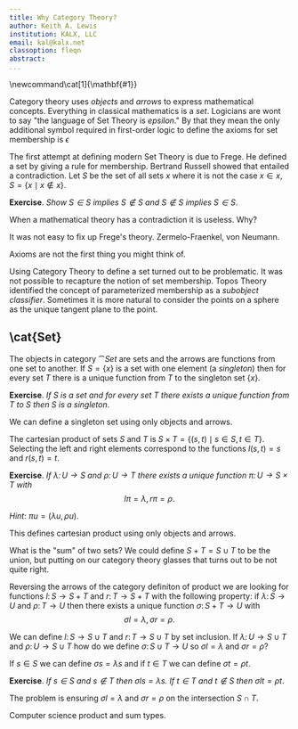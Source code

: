 ```yaml
---
title: Why Category Theory?
author: Keith A. Lewis
institution: KALX, LLC
email: kal@kalx.net
classoption: fleqn
abstract: 
...
```


\newcommand\cat[1]{\mathbf{#1}}

Category theory uses  _objects_ and _arrows_ to express mathematical
concepts.  Everything in classical mathematics is a _set_. Logicians are
wont to say "the language of Set Theory is _epsilon_." By that they mean
the only additional symbol required in first-order logic to define the
axioms for set membership is $\epsilon$

The first attempt at defining modern Set Theory is due to Frege. He
defined a set by giving a rule for membership. Bertrand Russell showed
that entailed a contradiction. Let $S$ be the set of all sets $x$ where
it is not the case $x\in x$, $S = \{x\mid x\notin x\}$.

__Exercise__. _Show $S\in S$ implies $S\notin S$ and $S\notin S$ implies $S\in S$_.

When a mathematical theory has a contradiction it is useless. Why?

It was not easy to fix up Frege's theory. Zermelo-Fraenkel, von Neumann.

Axioms are not the first thing you might think of.

Using Category Theory to define a set turned out to be problematic.
It was not possible to recapture the notion of set membership.
Topos Theory identified the concept of parameterized membership
as a _subobject classifier_. Sometimes it is more natural to
consider the points on a sphere as the unique tangent plane to the point.

## \cat{Set}

The objects in category $\cat{Set}$ are sets and the arrows are functions from one set to another.
If $S = \{x\}$ is a set with one element (a _singleton_)
then for every set $T$ there is a unique function from
$T$ to the singleton set $\{x\}$.

__Exercise__. _If $S$ is a set and for every set $T$ there exists a unique function from $T$ to $S$
then $S$ is a singleton_.

We can define a singleton set using only objects and arrows.

The cartesian product of sets $S$ and $T$ is $S\times T = \{(s,t)\mid s\in S, t\in T\}$.
Selecting the left and right elements correspond to the functions
$l(s,t) = s$ and $r(s,t) = t$.

__Exercise__. _If $\lambda\colon U\to S$ and $\rho\colon U\to T$ there exists a unique
function $\pi\colon U\to S\times T$ with_
$$
	l\pi = \lambda, r\pi = \rho.
$$

_Hint_: $\pi u = (\lambda u, \rho u)$.

This defines cartesian product using only objects and arrows.

What is the "sum" of two sets? We could define $S + T = S\cup T$ to be the union, but
putting on our category theory glasses that turns out to be not quite right.

Reversing the arrows of the category definiton of product we are looking for
functions $l\colon S\to S + T$ and $r\colon T\to S + T$ with the following property:
if $\lambda\colon S\to U$ and $\rho\colon T\to U$ then there exists a unique 
function $\sigma\colon S + T\to U$ with
$$
	\sigma l = \lambda, \sigma r = \rho.
$$

We can define $l\colon S\to S\cup T$ and $r\colon T\to S\cup T$ by set inclusion.
If $\lambda\colon U\to S\cup T$ and $\rho\colon U\to S\cup T$ how do we define
$\sigma\colon S\cup T\to U$ so $\sigma l = \lambda$ and $\sigma r = \rho$?

If $s\in S$ we can define $\sigma s = \lambda s$ and if $t\in T$ we can define
$\sigma t = \rho t$.

__Exercise__. _If $s\in S$ and $s\notin T$ then $\sigma l s = \lambda s$.
If $t\in T$ and $t\notin S$ then $\sigma l t = \rho t$_.

The problem is ensuring $\sigma l = \lambda$ and $\sigma
r = \rho$ on the intersection $S\cap T$.


Computer science product and sum types.
